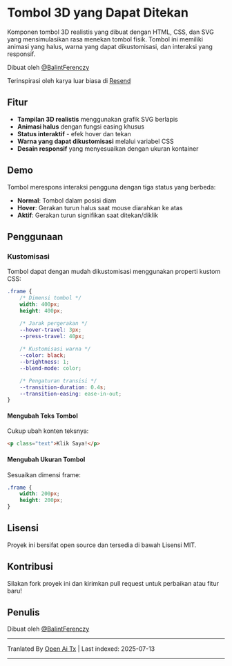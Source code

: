 # Tombol 3D yang Dapat Ditekan

Komponen tombol 3D realistis yang dibuat dengan HTML, CSS, dan SVG yang mensimulasikan rasa menekan tombol fisik. Tombol ini memiliki animasi yang halus, warna yang dapat dikustomisasi, dan interaksi yang responsif.

Dibuat oleh [@BalintFerenczy](https://x.com/BalintFerenczy)

Terinspirasi oleh karya luar biasa di [Resend](https://resend.com/)

## Fitur

- **Tampilan 3D realistis** menggunakan grafik SVG berlapis
- **Animasi halus** dengan fungsi easing khusus
- **Status interaktif** - efek hover dan tekan
- **Warna yang dapat dikustomisasi** melalui variabel CSS
- **Desain responsif** yang menyesuaikan dengan ukuran kontainer

## Demo
Tombol merespons interaksi pengguna dengan tiga status yang berbeda:
- **Normal**: Tombol dalam posisi diam
- **Hover**: Gerakan turun halus saat mouse diarahkan ke atas
- **Aktif**: Gerakan turun signifikan saat ditekan/diklik

## Penggunaan

### Kustomisasi

Tombol dapat dengan mudah dikustomisasi menggunakan properti kustom CSS:

```css
.frame {
    /* Dimensi tombol */
    width: 400px; 
    height: 400px; 

    /* Jarak pergerakan */
    --hover-travel: 3px;
    --press-travel: 40px;
    
    /* Kustomisasi warna */
    --color: black;
    --brightness: 1;
    --blend-mode: color;

    /* Pengaturan transisi */
    --transition-duration: 0.4s;
    --transition-easing: ease-in-out;
}
```
#### Mengubah Teks Tombol

Cukup ubah konten teksnya:

```html
<p class="text">Klik Saya!</p>
```

#### Mengubah Ukuran Tombol

Sesuaikan dimensi frame:

```css
.frame {
    width: 200px;
    height: 200px;
}
```
## Lisensi

Proyek ini bersifat open source dan tersedia di bawah Lisensi MIT.

## Kontribusi

Silakan fork proyek ini dan kirimkan pull request untuk perbaikan atau fitur baru!

## Penulis

Dibuat oleh [@BalintFerenczy](https://x.com/BalintFerenczy)

---

Tranlated By [Open Ai Tx](https://github.com/OpenAiTx/OpenAiTx) | Last indexed: 2025-07-13

---